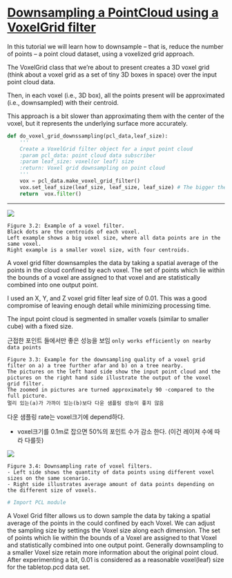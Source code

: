 # [Downsampling a PointCloud using a VoxelGrid filter](http://pointclouds.org/documentation/tutorials/voxel_grid.php#voxelgrid)


In this tutorial we will learn how to downsample – that is, reduce the number of points – a point cloud dataset, using a voxelized grid approach.

The VoxelGrid class that we’re about to present creates a 3D voxel grid (think about a voxel grid as a set of tiny 3D boxes in space) over the input point cloud data. 

Then, in each voxel (i.e., 3D box), all the points present will be approximated (i.e., downsampled) with their centroid. 

This approach is a bit slower than approximating them with the center of the voxel, but it represents the underlying surface more accurately.


```python 
def do_voxel_grid_downssampling(pcl_data,leaf_size):
    '''
    Create a VoxelGrid filter object for a input point cloud
    :param pcl_data: point cloud data subscriber
    :param leaf_size: voxel(or leaf) size
    :return: Voxel grid downsampling on point cloud
    '''
    vox = pcl_data.make_voxel_grid_filter()
    vox.set_leaf_size(leaf_size, leaf_size, leaf_size) # The bigger the leaf size the less information retained
    return  vox.filter()
```





---

![](https://i.imgur.com/giosTpW.png)

```
Figure 3.2: Example of a voxel filter.
Black dots are the centroids of each voxel.
Left example shows a big voxel size, where all data points are in the same voxel.
Right example is a smaller voxel size, with four centroids.
```

A voxel grid filter downsamples the data by taking a spatial average of the points in the cloud confined by each voxel. The set of points which lie within the bounds of a voxel are assigned to that voxel and are statistically combined into one output point.

I used an X, Y, and Z voxel grid filter leaf size of 0.01. This was a good compromise of leaving enough detail while minimizing processing time.

The input point cloud is segmented in smaller voxels \(similar to smaller cube\) with a fixed size.

근접한 포인트 들에서만 좋은 성능을 보임 `only works efficiently on nearby data points`


```
Figure 3.3: Example for the downsampling quality of a voxel grid filter on a) a tree further afar and b) on a tree nearby.
The pictures on the left hand side show the input point cloud and the pictures on the right hand side illustrate the output of the voxel grid filter.
The zoomed in pictures are turned approximately 90 ◦compared to the full picture.
멀리 있는(a)가 가까이 있는(b)보다 다운 샘플링 성능이 좋지 않음
```

다운 샘플링 rate는 voxel크기에 depend하다.

* voxel크기를 0.1m로 잡으면 50%의 포인트 수가 감소 한다. \(이건 레이져 수에 따라 다를듯\)

![](https://i.imgur.com/BMFmPzv.png)


```
Figure 3.4: Downsampling rate of voxel filters.
- Left side shows the quantity of data points using different voxel sizes on the same scenario.
- Right side illustrates average amount of data points depending on the different size of voxels.
```

```python
# Import PCL module


```
A Voxel Grid filter allows us to down sample the data by taking a spatial average of the points in the could confined by
each Voxel. We can adjust the sampling size by settings the Voxel size along each dimension. The set of points which lie
within the bounds of a Voxel are assigned to that Voxel and statistically combined into one output point.
Generally downsampling to a smaller Voxel size retain more information about the original point cloud.
After experimenting a bit, 0.01 is considered as a reasonable voxel(leaf) size for the tabletop.pcd data set.
```





